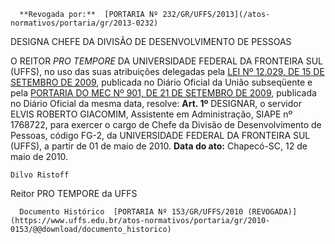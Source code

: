       **Revogada por:**  [PORTARIA Nº 232/GR/UFFS/2013](/atos-normativos/portaria/gr/2013-0232) 

   DESIGNA CHEFE DA DIVISÃO DE DESENVOLVIMENTO DE PESSOAS  

 O REITOR *PRO TEMPORE*  DA UNIVERSIDADE FEDERAL DA FRONTEIRA SUL (UFFS), no uso das suas atribuições delegadas pela [LEI Nº 12.029, DE 15 DE SETEMBRO DE 2009](http://www.planalto.gov.br/ccivil_03/_Ato2007-2010/2009/Lei/L12029.htm), publicada no Diário Oficial da União subseqüente e pela [PORTARIA DO MEC Nº 901, DE 21 DE SETEMBRO DE 2009](http://portal.mec.gov.br/dmdocuments/port901.pdf), publicada no Diário Oficial da mesma data, resolve:   **Art. 1º**  DESIGNAR, o servidor ELVIS ROBERTO GIACOMIM, Assistente em Administração, SIAPE nº 1768722, para exercer o cargo de Chefe da Divisão de Desenvolvimento de Pessoas, código FG-2, da UNIVERSIDADE FEDERAL DA FRONTEIRA SUL (UFFS), a partir de 01 de maio de 2010.        **Data do ato:** Chapecó-SC, 12 de maio de 2010.   
 

    Dilvo Ristoff   
 Reitor PRO TEMPORE da UFFS 

      Documento Histórico  [PORTARIA Nº 153/GR/UFFS/2010 (REVOGADA)](https://www.uffs.edu.br/atos-normativos/portaria/gr/2010-0153/@@download/documento_historico)     
      